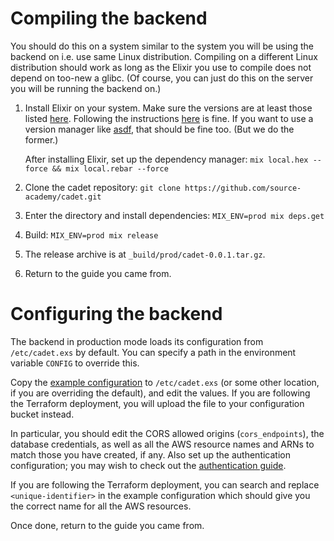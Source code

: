 # Compiling the backend

You should do this on a system similar to the system you will be using the backend on i.e. use same Linux distribution.
Compiling on a different Linux distribution should work as long as the Elixir you use to compile does not depend on
too-new a glibc. (Of course, you can just do this on the server you will be running the backend on.)

1. Install Elixir on your system. Make sure the versions are at least those listed
   [here](https://github.com/source-academy/cadet#system-requirements). Following the instructions
   [here](https://elixir-lang.org/install.html) is fine. If you want to use a version manager like
   [asdf](https://github.com/asdf-vm/asdf), that should be fine too. (But we do the former.)

   After installing Elixir, set up the dependency manager: `mix local.hex --force && mix local.rebar --force`

2. Clone the cadet repository: `git clone https://github.com/source-academy/cadet.git`

3. Enter the directory and install dependencies: `MIX_ENV=prod mix deps.get`

4. Build: `MIX_ENV=prod mix release`

5. The release archive is at `_build/prod/cadet-0.0.1.tar.gz`.

6. Return to the guide you came from.

# Configuring the backend

The backend in production mode loads its configuration from `/etc/cadet.exs` by default. You can specify a path in the
environment variable `CONFIG` to override this.

Copy the [example configuration](https://github.com/source-academy/cadet/blob/master/config/cadet.exs.example) to
`/etc/cadet.exs` (or some other location, if you are overriding the default), and edit the values. If you are following
the Terraform deployment, you will upload the file to your configuration bucket instead.

In particular, you should edit the CORS allowed origins (`cors_endpoints`), the database credentials, as well as all the
AWS resource names and ARNs to match those you have created, if any. Also set up the authentication configuration; you
may wish to check out the [authentication guide](../auth/index.md).

If you are following the Terraform deployment, you can search and replace `<unique-identifier>` in the example
configuration which should give you the correct name for all the AWS resources.

Once done, return to the guide you came from.
